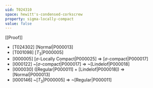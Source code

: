 ```yaml
---
uid: T024310
space: hewitt's-condensed-corkscrew
property: sigma-locally-compact
value: false
---
```

[[Proof]]

* [T024302] [Normal|P000013]
* [T001098] [$T_3$|P000005]
* [I000005] [$\sigma$-Locally Compact|P000025] => [$\sigma$-compact|P000017]
* [I000122] ~[$\sigma$-compact|P000017] => ~[Lindelof|P000018]
* [I000030] ([Regular|P000011] + [Lindelof|P000018]) => [Normal|P000013]
* [I000146] ~[$T_3$|P000005] => ~[Regular|P000011]

